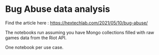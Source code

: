 # Bug Abuse data analysis

Find the article here : https://hextechlab.com/2021/05/10/bug-abuse/

The notebooks run assuming you have Mongo collections filled with raw games data from the Riot API.

One notebook per use case.